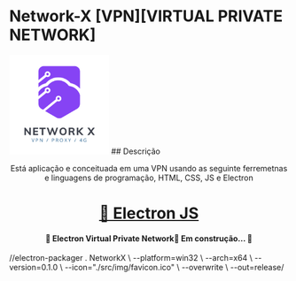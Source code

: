 # Network-X [VPN][VIRTUAL PRIVATE NETWORK]
<img style="width: 180px;" src="./src/img/logo.png"/>
## Descrição
<p align="center">Está aplicação e conceituada em uma VPN usando as seguinte ferremetnas e linguagens de programação,
HTML, CSS, JS e Electron
</p>

<h1 align="center">
    <a href="https://www.electronjs.org/">🔗 Electron JS</a>
</h1>


<h4 align="center"> 
	🚧  Electron Virtual Private Network🚀 Em construção...  🚧
</h4>

//electron-packager . NetworkX \ --platform=win32 \ --arch=x64 \ --version=0.1.0 \ --icon="./src/img/favicon.ico" \ --overwrite \ --out=release/